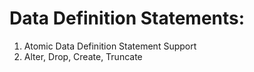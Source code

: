 # Data Definition Statements:
1.	Atomic Data Definition Statement Support
2.	Alter, Drop, Create, Truncate